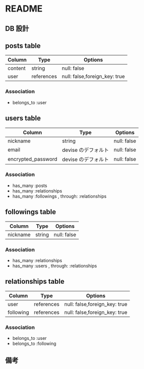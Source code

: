 # README

## DB 設計


## posts table

| Column             | Type              | Options                       |
| ------------------ | ----------------- | ----------------------------- |
| content            | string            | null: false                   |
| user               | references        | null: false,foreign_key: true |

### Association

* belongs_to :user


## users table

| Column             | Type              | Options                       |
| ------------------ | ------------------| ----------------------------- |
| nickname           | string            | null: false                   |
| email              | devise のデフォルト | null: false                   |
| encrypted_password | devise のデフォルト | null: false                   |

### Association

* has_many :posts
* has_many :relationships
* has_many :followings       , through: :relationships


## followings table

| Column             | Type              | Options                       |
| ------------------ | ----------------- | ------------------------------|
| nickname           | string            | null: false                   |

### Association

* has_many :relationships
* has_many :users            , through: :relationships


## relationships table

| Column             | Type              | Options                       |
| ------------------ | ----------------- | ------------------------------|
| user               | references        | null: false,foreign_key: true |
| following          | references        | null: false,foreign_key: true |

### Association

* belongs_to :user
* belongs_to :following


## 備考
